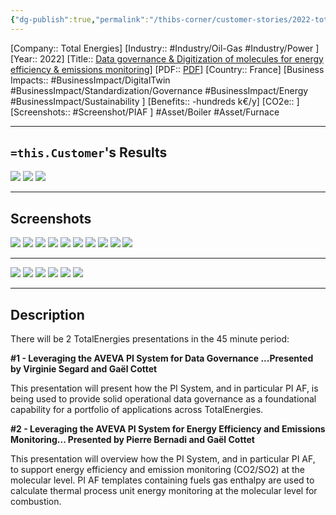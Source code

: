 ```yaml
---
{"dg-publish":true,"permalink":"/thibs-corner/customer-stories/2022-total-energies-data-governance-and-digitization-of-molecules-for-energy-efficiency-and-emissions-monitoring/","noteIcon":""}
---
```


[Company:: Total Energies]
[Industry:: #Industry/Oil-Gas #Industry/Power ]
[Year:: 2022]
[Title:: [Data governance & Digitization of molecules for energy efficiency & emissions monitoring](https://resources.osisoft.com/presentations/two-talks---1--data-governance---2---digitization-of-molecules-for-energy-efficiency-and-emissions-monitoring---totalenergies/)]
[PDF:: [PDF](https://cdn.osisoft.com/osi/presentations/2022-AVEVA-Amsterdam/UC22EU-D2OG020-TotalEnergies-Segard-Bernadi-Data-Mgt-Molecules-Digitaliz.pdf)]
[Country:: France]
[Business Impacts:: #BusinessImpact/DigitalTwin #BusinessImpact/Standardization/Governance #BusinessImpact/Energy #BusinessImpact/Sustainability ]
[Benefits:: -hundreds k€/y]
[CO2e:: ]
[Screenshots:: #Screenshot/PIAF ] 
#Asset/Boiler #Asset/Furnace 

---
## `=this.Customer`'s Results
![](https://i.imgur.com/0DZTdw7.png)
![](https://i.imgur.com/mJC1Kyk.png)
![](https://i.imgur.com/YVSxCBs.png)

---
## Screenshots
![](https://i.imgur.com/LS8wqyQ.png)
![](https://i.imgur.com/ebTibDt.png)
![](https://i.imgur.com/no1uMwS.png)
![](https://i.imgur.com/uToB0cC.png)
![](https://i.imgur.com/aZQnaZA.png)
![](https://i.imgur.com/qjcfxxX.png)
![](https://i.imgur.com/r1t5pd6.png)
![](https://i.imgur.com/0bRuMwS.png)
![](https://i.imgur.com/FiASY3r.png)
![](https://i.imgur.com/hqv4IRZ.png)

---
![](https://i.imgur.com/KKb1cL4.png)
![](https://i.imgur.com/ahktlQR.png)
![](https://i.imgur.com/w5MWdik.png)
![](https://i.imgur.com/4dz9y9l.png)
![](https://i.imgur.com/DlRh8rU.png)
![](https://i.imgur.com/rRguHVw.png)


---
## Description
There will be 2 TotalEnergies presentations in the 45 minute period:

**#1 - Leveraging the AVEVA PI System for Data Governance ...Presented by Virginie Segard and Gaël Cottet**

This presentation will present how the PI System, and in particular PI AF, is being used to provide solid operational data governance as a foundational capability for a portfolio of applications across TotalEnergies.

**#2 - Leveraging the AVEVA PI System for Energy Efficiency and Emissions Monitoring... Presented by Pierre Bernadi and Gaël Cottet**

This presentation will overview how the PI System, and in particular PI AF, to support energy efficiency and emission monitoring (CO2/SO2) at the molecular level. PI AF templates containing fuels gas enthalpy are used to calculate thermal process unit energy monitoring at the molecular level for combustion.